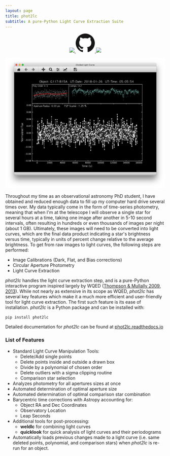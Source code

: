 ```yaml
---
layout: page
title: phot2lc
subtitle: A pure-Python Light Curve Extraction Suite
---
```

<p align="middle">
    <a href="https://pypi.org/project/phot2lc/">
        <img src="https://img.shields.io/pypi/v/phot2lc.svg" width="100" />
    </a>
    <a href="https://github.com/zvanderbosch/phot2lc">
        <img src="/img/GitHub-Mark-64px.png" width="60" /> 
    </a>
    <a href="https://phot2lc.readthedocs.io/en/latest/?badge=latest">
        <img src="https://readthedocs.org/projects/phot2lc/badge/?version=latest" width="100" />
    </a>
</p>

![phot2lc Screenshot](/img/phot2lc_screenshot.png#center)

Throughout my time as an observational astronomy PhD student, I have obtained and reduced enough data to fill up my computer hard drive several times over. My data typically come in the form of time-series photometry, meaning that when I'm at the telescope I will observe a single star for several hours at a time, taking one image after another in 5-10 second intervals, often resulting in hundreds or even thousands of images per night (about 1 GB). Ultimately, these images will need to be converted into light curves, which are the final data product indicating a star's brightness versus time, typically in units of percent change relative to the average brightness. To get from raw images to light curves, the following steps are performed:

* Image Calibrations (Dark, Flat, and Bias corrections)
* Circular Aperture Photometry
* Light Curve Extraction

*phot2lc* handles the light curve extraction step, and is a pure-Python interactive program inspired largely by WQED ([Thompson & Mullally 2009](https://ui.adsabs.harvard.edu/abs/2009JPhCS.172a2081T/abstract), [2013](https://ui.adsabs.harvard.edu/abs/2013ascl.soft04004T/abstract)). While not nearly as extensive in its scope as WQED, *phot2lc* has several key features which make it a much more efficient and user-friendly tool for light curve extraction. The first such feature is its ease of installation. *phot2lc* is a Python package and can be installed with:

    pip install phot2lc

Detailed documentation for *phot2lc* can be found at [phot2lc.readthedocs.io](https://phot2lc.readthedocs.io/en/latest/?badge=latest)

### List of Features

* Standard Light Curve Manipulation Tools:
    - Delete/Add single points
    - Delete points inside and outside a drawn box
    - Divide by a polynomial of chosen order
    - Delete outliers with a sigma clipping routine
    - Comparison star selection
* Analyzes photometry for all apertures sizes at once
* Automated determination of optimal aperture size
* Automated determination of optimal comparison star combination
* Barycentric time corrections with Astropy accounting for:
    - Object RA and Dec Coordinates
    - Observatory Location
    - Leap Seconds
* Additional tools for post-processing:
    - **weldlc** for combining light curves
    - **quicklook** for quick analysis of light curves and their periodograms
* Automatically loads previous changes made to a light curve (i.e. same deleted points, polynomial, and comparison stars) when *phot2lc* is re-run for an object.


